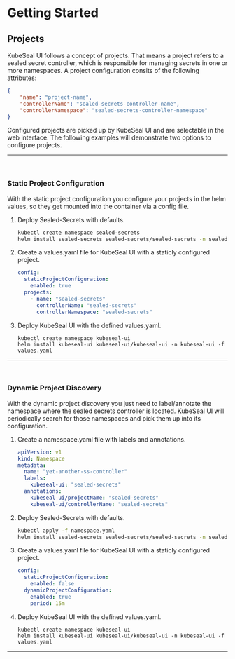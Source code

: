 # Getting Started

## Projects

KubeSeal UI follows a concept of projects. That means a project refers to a sealed secret controller, which is
responsible for managing secrets in one or more namespaces. A project configuration consits of the following attributes:

```json
{
    "name": "project-name",
    "controllerName": "sealed-secrets-controller-name",
    "controllerNamespace": "sealed-secrets-controller-namespace"
}
```

Configured projects are picked up by KubeSeal UI and are selectable in the web interface. The following examples will
demonstrate two options to configure projects.

---
<br />

### Static Project Configuration

With the static project configuration you configure your projects in the helm values, so they get mounted into the
container via a config file.

1. Deploy Sealed-Secrets with defaults.

    ```bash
    kubectl create namespace sealed-secrets
    helm install sealed-secrets sealed-secrets/sealed-secrets -n sealed-secrets
    ```

2. Create a values.yaml file for KubeSeal UI with a staticly configured project.

    ```yaml
    config:
      staticProjectConfiguration:
        enabled: true
      projects:
        - name: "sealed-secrets"
          controllerName: "sealed-secrets"
          controllerNamespace: "sealed-secrets"
    ```

3. Deploy KubeSeal UI with the defined values.yaml.

    ```shell
    kubectl create namespace kubeseal-ui
    helm install kubeseal-ui kubeseal-ui/kubeseal-ui -n kubeseal-ui -f values.yaml
    ```

---
<br />

### Dynamic Project Discovery

With the dynamic project discovery you just need to label/annotate the namespace where the sealed secrets controller is
located. KubeSeal UI will periodically search for those namespaces and pick them up into its configuration.

1. Create a namespace.yaml file with labels and annotations.

    ```yaml
    apiVersion: v1
    kind: Namespace
    metadata:
      name: "yet-another-ss-controller"
      labels:
        kubeseal-ui: "sealed-secrets"
      annotations:
        kubeseal-ui/projectName: "sealed-secrets"
        kubeseal-ui/controllerName: "sealed-secrets"
    ```

2. Deploy Sealed-Secrets with defaults.

    ```bash
    kubectl apply -f namespace.yaml
    helm install sealed-secrets sealed-secrets/sealed-secrets -n sealed-secrets
    ```

3. Create a values.yaml file for KubeSeal UI with a staticly configured project.

    ```yaml
    config:
      staticProjectConfiguration:
        enabled: false
      dynamicProjectConfiguration:
        enabled: true
        period: 15m
    ```

4. Deploy KubeSeal UI with the defined values.yaml.

    ```shell
    kubectl create namespace kubeseal-ui
    helm install kubeseal-ui kubeseal-ui/kubeseal-ui -n kubeseal-ui -f values.yaml
    ```

---
<br />
